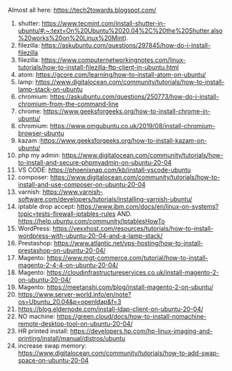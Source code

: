Almost all here:  https://tech2towards.blogspot.com/

1. shutter: https://www.tecmint.com/install-shutter-in-ubuntu/#:~:text=On%20Ubuntu%2020.04%2C%20the%20Shutter,also%20works%20on%20Linux%20Mint).
2. filezilla: https://askubuntu.com/questions/297845/how-do-i-install-filezilla
3. filezilla: https://www.computernetworkingnotes.com/linux-tutorials/how-to-install-filezilla-ftp-client-in-ubuntu.html
4. atom: https://gcore.com/learning/how-to-install-atom-on-ubuntu/
5. lamp: https://www.digitalocean.com/community/tutorials/how-to-install-lamp-stack-on-ubuntu
6. chromium: https://askubuntu.com/questions/250773/how-do-i-install-chromium-from-the-command-line
7. chrome: https://www.geeksforgeeks.org/how-to-install-chrome-in-ubuntu/
8. chromium: https://www.omgubuntu.co.uk/2019/08/install-chromium-browser-ubuntu
9. kazam :https://www.geeksforgeeks.org/how-to-install-kazam-on-ubuntu/
11. php my admin: https://www.digitalocean.com/community/tutorials/how-to-install-and-secure-phpmyadmin-on-ubuntu-20-04
12. VS CODE: https://phoenixnap.com/kb/install-vscode-ubuntu
13. composer: https://www.digitalocean.com/community/tutorials/how-to-install-and-use-composer-on-ubuntu-20-04
14. varnish: https://www.varnish-software.com/developers/tutorials/installing-varnish-ubuntu/
16. iptable drop accept: https://www.ibm.com/docs/en/linux-on-systems?topic=tests-firewall-iptables-rules
    AND.  https://help.ubuntu.com/community/IptablesHowTo
17. WordPress: https://vexxhost.com/resources/tutorials/how-to-install-wordpress-with-ubuntu-20-04-and-a-lamp-stack/
18. Prestashop:   https://www.atlantic.net/vps-hosting/how-to-install-prestashop-on-ubuntu-20-04/
19. Magento: https://www.mgt-commerce.com/tutorial/how-to-install-magento-2-4-4-on-ubuntu-20-04/
20. Magento: https://cloudinfrastructureservices.co.uk/install-magento-2-on-ubuntu-20-04/
21. Magento: https://meetanshi.com/blog/install-magento-2-on-ubuntu/
22. https://www.server-world.info/en/note?os=Ubuntu_20.04&p=openldap&f=3
23. https://blog.eldernode.com/install-ldap-client-on-ubuntu-20-04/
24. NO machine:  https://green.cloud/docs/how-to-install-nomachine-remote-desktop-tool-on-ubuntu-20-04/
25. HR printed install: https://developers.hp.com/hp-linux-imaging-and-printing/install/manual/distros/ubuntu
26. increase swap memory: https://www.digitalocean.com/community/tutorials/how-to-add-swap-space-on-ubuntu-20-04

